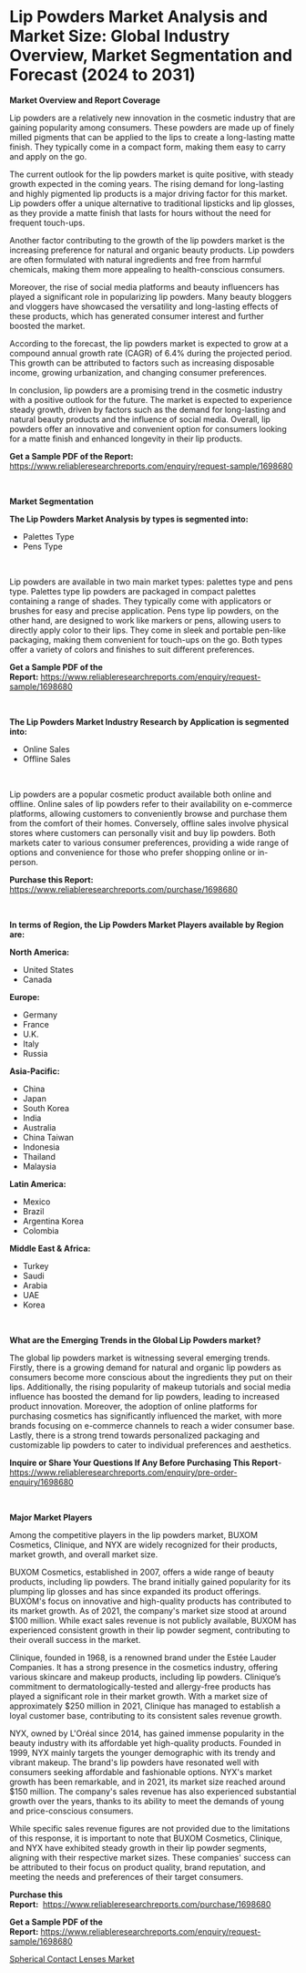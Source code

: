 <p><h1>Lip Powders Market Analysis and Market Size: Global Industry Overview, Market Segmentation and Forecast (2024 to 2031)</h1></p><p><strong>Market Overview and Report Coverage</strong></p>
<p><p>Lip powders are a relatively new innovation in the cosmetic industry that are gaining popularity among consumers. These powders are made up of finely milled pigments that can be applied to the lips to create a long-lasting matte finish. They typically come in a compact form, making them easy to carry and apply on the go.</p><p>The current outlook for the lip powders market is quite positive, with steady growth expected in the coming years. The rising demand for long-lasting and highly pigmented lip products is a major driving factor for this market. Lip powders offer a unique alternative to traditional lipsticks and lip glosses, as they provide a matte finish that lasts for hours without the need for frequent touch-ups.</p><p>Another factor contributing to the growth of the lip powders market is the increasing preference for natural and organic beauty products. Lip powders are often formulated with natural ingredients and free from harmful chemicals, making them more appealing to health-conscious consumers.</p><p>Moreover, the rise of social media platforms and beauty influencers has played a significant role in popularizing lip powders. Many beauty bloggers and vloggers have showcased the versatility and long-lasting effects of these products, which has generated consumer interest and further boosted the market.</p><p>According to the forecast, the lip powders market is expected to grow at a compound annual growth rate (CAGR) of 6.4% during the projected period. This growth can be attributed to factors such as increasing disposable income, growing urbanization, and changing consumer preferences.</p><p>In conclusion, lip powders are a promising trend in the cosmetic industry with a positive outlook for the future. The market is expected to experience steady growth, driven by factors such as the demand for long-lasting and natural beauty products and the influence of social media. Overall, lip powders offer an innovative and convenient option for consumers looking for a matte finish and enhanced longevity in their lip products.</p></p>
<p><strong>Get a Sample PDF of the Report:</strong> <a href="https://www.reliableresearchreports.com/enquiry/request-sample/1698680">https://www.reliableresearchreports.com/enquiry/request-sample/1698680</a></p>
<p>&nbsp;</p>
<p><strong>Market Segmentation</strong></p>
<p><strong>The Lip Powders Market Analysis by types is segmented into:</strong></p>
<p><ul><li>Palettes Type</li><li>Pens Type</li></ul></p>
<p>&nbsp;</p>
<p><p>Lip powders are available in two main market types: palettes type and pens type. Palettes type lip powders are packaged in compact palettes containing a range of shades. They typically come with applicators or brushes for easy and precise application. Pens type lip powders, on the other hand, are designed to work like markers or pens, allowing users to directly apply color to their lips. They come in sleek and portable pen-like packaging, making them convenient for touch-ups on the go. Both types offer a variety of colors and finishes to suit different preferences.</p></p>
<p><strong>Get a Sample PDF of the Report:</strong>&nbsp;<a href="https://www.reliableresearchreports.com/enquiry/request-sample/1698680">https://www.reliableresearchreports.com/enquiry/request-sample/1698680</a></p>
<p>&nbsp;</p>
<p><strong>The Lip Powders Market Industry Research by Application is segmented into:</strong></p>
<p><ul><li>Online Sales</li><li>Offline Sales</li></ul></p>
<p>&nbsp;</p>
<p><p>Lip powders are a popular cosmetic product available both online and offline. Online sales of lip powders refer to their availability on e-commerce platforms, allowing customers to conveniently browse and purchase them from the comfort of their homes. Conversely, offline sales involve physical stores where customers can personally visit and buy lip powders. Both markets cater to various consumer preferences, providing a wide range of options and convenience for those who prefer shopping online or in-person.</p></p>
<p><strong>Purchase this Report:</strong>&nbsp; <a href="https://www.reliableresearchreports.com/purchase/1698680">https://www.reliableresearchreports.com/purchase/1698680</a></p>
<p>&nbsp;</p>
<p><strong>In terms of Region, the Lip Powders Market Players available by Region are:</strong></p>
<p>
    <p> <strong> North America: </strong>
        <ul>
            <li>United States</li>
            <li>Canada</li>
        </ul>
        </p> 
    <p> <strong> Europe: </strong>
        <ul>
            <li>Germany</li>
            <li>France</li>
            <li>U.K.</li>
            <li>Italy</li>
            <li>Russia</li>
        </ul>
        </p> 
    <p> <strong> Asia-Pacific: </strong>
        <ul>
            <li>China</li>
            <li>Japan</li>
            <li>South Korea</li>
            <li>India</li>
            <li>Australia</li>
            <li>China Taiwan</li>
            <li>Indonesia</li>
            <li>Thailand</li>
            <li>Malaysia</li>
        </ul>
        </p> 
    <p> <strong> Latin America: </strong>
        <ul>
            <li>Mexico</li>
            <li>Brazil</li>
            <li>Argentina Korea</li>
            <li>Colombia</li>
        </ul>
        </p> 
    <p> <strong> Middle East & Africa: </strong>
        <ul>
            <li>Turkey</li>
            <li>Saudi</li>
            <li>Arabia</li>
            <li>UAE</li>
            <li>Korea</li>
        </ul>
    </p>
    </p>
<p>&nbsp;</p>
<p><strong>What are the Emerging Trends in the Global Lip Powders market?</strong></p>
<p><p>The global lip powders market is witnessing several emerging trends. Firstly, there is a growing demand for natural and organic lip powders as consumers become more conscious about the ingredients they put on their lips. Additionally, the rising popularity of makeup tutorials and social media influence has boosted the demand for lip powders, leading to increased product innovation. Moreover, the adoption of online platforms for purchasing cosmetics has significantly influenced the market, with more brands focusing on e-commerce channels to reach a wider consumer base. Lastly, there is a strong trend towards personalized packaging and customizable lip powders to cater to individual preferences and aesthetics.</p></p>
<p><strong>Inquire or Share Your Questions If Any Before Purchasing This Report</strong>- <a href="https://www.reliableresearchreports.com/enquiry/pre-order-enquiry/1698680">https://www.reliableresearchreports.com/enquiry/pre-order-enquiry/1698680</a></p>
<p>&nbsp;</p>
<p><strong>Major Market Players</strong></p>
<p><p>Among the competitive players in the lip powders market, BUXOM Cosmetics, Clinique, and NYX are widely recognized for their products, market growth, and overall market size.</p><p>BUXOM Cosmetics, established in 2007, offers a wide range of beauty products, including lip powders. The brand initially gained popularity for its plumping lip glosses and has since expanded its product offerings. BUXOM's focus on innovative and high-quality products has contributed to its market growth. As of 2021, the company's market size stood at around $100 million. While exact sales revenue is not publicly available, BUXOM has experienced consistent growth in their lip powder segment, contributing to their overall success in the market.</p><p>Clinique, founded in 1968, is a renowned brand under the Estée Lauder Companies. It has a strong presence in the cosmetics industry, offering various skincare and makeup products, including lip powders. Clinique’s commitment to dermatologically-tested and allergy-free products has played a significant role in their market growth. With a market size of approximately $250 million in 2021, Clinique has managed to establish a loyal customer base, contributing to its consistent sales revenue growth.</p><p>NYX, owned by L'Oréal since 2014, has gained immense popularity in the beauty industry with its affordable yet high-quality products. Founded in 1999, NYX mainly targets the younger demographic with its trendy and vibrant makeup. The brand's lip powders have resonated well with consumers seeking affordable and fashionable options. NYX's market growth has been remarkable, and in 2021, its market size reached around $150 million. The company's sales revenue has also experienced substantial growth over the years, thanks to its ability to meet the demands of young and price-conscious consumers.</p><p>While specific sales revenue figures are not provided due to the limitations of this response, it is important to note that BUXOM Cosmetics, Clinique, and NYX have exhibited steady growth in their lip powder segments, aligning with their respective market sizes. These companies' success can be attributed to their focus on product quality, brand reputation, and meeting the needs and preferences of their target consumers.</p></p>
<p><strong>Purchase this Report:</strong>&nbsp;&nbsp;<a href="https://www.reliableresearchreports.com/purchase/1698680">https://www.reliableresearchreports.com/purchase/1698680</a></p>
<p></p>
<p><strong>Get a Sample PDF of the Report:</strong>&nbsp;<a href="https://www.reliableresearchreports.com/enquiry/request-sample/1698680">https://www.reliableresearchreports.com/enquiry/request-sample/1698680</a></p>
<p><p><a href="https://github.com/chartsaturn/Market-Research-Report-List-1/blob/main/spherical-contact-lenses-market.md">Spherical Contact Lenses Market</a></p></p>